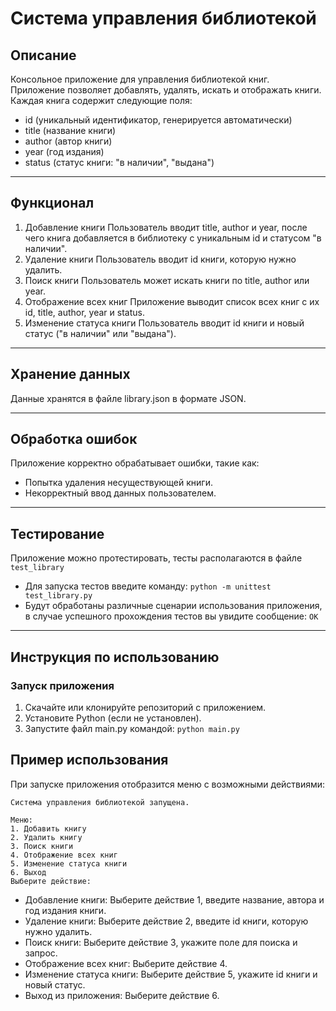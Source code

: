 # Система управления библиотекой


## Описание
Консольное приложение для управления библиотекой книг. 
Приложение позволяет добавлять, удалять, искать и отображать книги. 
Каждая книга содержит следующие поля:
* id (уникальный идентификатор, генерируется автоматически)
* title (название книги)
* author (автор книги)
* year (год издания)
* status (статус книги: "в наличии", "выдана")

---
## Функционал
1. Добавление книги
Пользователь вводит title, author и year, после чего книга добавляется в библиотеку с уникальным id и статусом "в наличии".
2. Удаление книги
Пользователь вводит id книги, которую нужно удалить.
3. Поиск книги
Пользователь может искать книги по title, author или year.
4. Отображение всех книг
Приложение выводит список всех книг с их id, title, author, year и status.
5. Изменение статуса книги
Пользователь вводит id книги и новый статус ("в наличии" или "выдана").

---
## Хранение данных
Данные хранятся в файле library.json в формате JSON.

---
## Обработка ошибок
Приложение корректно обрабатывает ошибки, такие как:
* Попытка удаления несуществующей книги.
* Некорректный ввод данных пользователем.

---
## Тестирование
Приложение можно протестировать, тесты располагаются в файле `test_library`
* Для запуска тестов введите команду: `python -m unittest test_library.py`
* Будут обработаны различные сценарии использования приложения, в случае успешного прохождения тестов вы увидите сообщение: `OK`

---
## Инструкция по использованию

### Запуск приложения

1. Скачайте или клонируйте репозиторий с приложением.
2. Установите Python (если не установлен).
3. Запустите файл main.py командой: `python main.py`

## Пример использования
При запуске приложения отобразится меню с возможными действиями:

```
Система управления библиотекой запущена.

Меню:
1. Добавить книгу
2. Удалить книгу
3. Поиск книги
4. Отображение всех книг
5. Изменение статуса книги
6. Выход
Выберите действие:
```

* Добавление книги: Выберите действие 1, введите название, автора и год издания книги.
* Удаление книги: Выберите действие 2, введите id книги, которую нужно удалить.
* Поиск книги: Выберите действие 3, укажите поле для поиска и запрос.
* Отображение всех книг: Выберите действие 4.
* Изменение статуса книги: Выберите действие 5, укажите id книги и новый статус.
* Выход из приложения: Выберите действие 6.